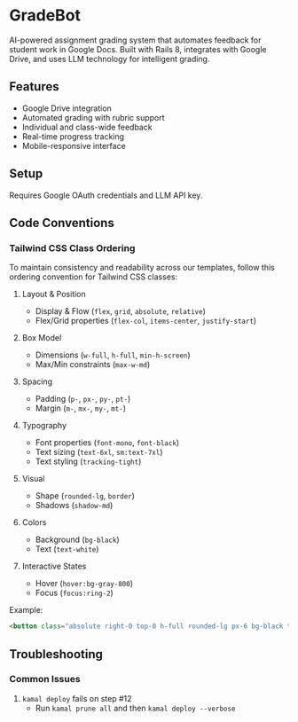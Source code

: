 # GradeBot

AI-powered assignment grading system that automates feedback for student work in Google Docs. Built with Rails 8, integrates with Google Drive, and uses LLM technology for intelligent grading.

## Features
- Google Drive integration
- Automated grading with rubric support
- Individual and class-wide feedback
- Real-time progress tracking
- Mobile-responsive interface

## Setup
Requires Google OAuth credentials and LLM API key.

## Code Conventions

### Tailwind CSS Class Ordering
To maintain consistency and readability across our templates, follow this ordering convention for Tailwind CSS classes:

1. Layout & Position
   - Display & Flow (`flex`, `grid`, `absolute`, `relative`)
   - Flex/Grid properties (`flex-col`, `items-center`, `justify-start`)

2. Box Model
   - Dimensions (`w-full`, `h-full`, `min-h-screen`)
   - Max/Min constraints (`max-w-md`)

3. Spacing
   - Padding (`p-`, `px-`, `py-`, `pt-`)
   - Margin (`m-`, `mx-`, `my-`, `mt-`)

4. Typography
   - Font properties (`font-mono`, `font-black`)
   - Text sizing (`text-6xl`, `sm:text-7xl`)
   - Text styling (`tracking-tight`)

5. Visual
   - Shape (`rounded-lg`, `border`)
   - Shadows (`shadow-md`)

6. Colors
   - Background (`bg-black`)
   - Text (`text-white`)

7. Interactive States
   - Hover (`hover:bg-gray-800`)
   - Focus (`focus:ring-2`)

Example:
```html
<button class="absolute right-0 top-0 h-full rounded-lg px-6 bg-black text-white hover:bg-gray-800">
```

## Troubleshooting

### Common Issues

1. `kamal deploy` fails on step #12
   - Run `kamal prune all` and then `kamal deploy --verbose` 
   